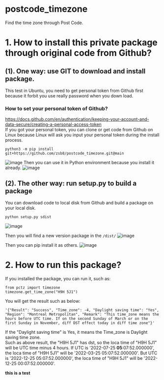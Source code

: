 # postcode_timezone
Find the time zone through Post Code.
# 1. How to install this private package through original code from Github?
## (1). One way: use GIT to download and install package.
This test in Ubuntu, you need to get personal token from Github first because it forbit you use really password when you down load.
### How to set your personal token of Github?
https://docs.github.com/en/authentication/keeping-your-account-and-data-secure/creating-a-personal-access-token    
If you got your personal token, you can clone or get code from Github on Linux because Linux will ask you input your personal token during the install process.

~~~
python3 -m pip install git+https://github.com/zsb8/postcode_timezone.git@main
~~~
![image](https://user-images.githubusercontent.com/75282285/179816321-c6aa744a-f09a-470b-9f43-0b7606f24905.png)
Then you can use it in Python environment because you install it already. 
![image](https://user-images.githubusercontent.com/75282285/179816896-94b04441-3c86-473c-af37-75e65f5105d4.png)


## (2). The other way: run setup.py to build a package
You can download code to local disk from Github and build a package on your local disk.
~~~
python setup.py sdist
~~~
![image](https://user-images.githubusercontent.com/75282285/179817348-3ff6ba22-55b1-496a-ab2c-47b7f6e64cc1.png)

Then you will find a new version package in the `/dist/`
![image](https://user-images.githubusercontent.com/75282285/179817480-8e2821aa-3862-41e0-b75f-e31ba663ff4a.png)

Then you can pip install it as others.
![image](https://user-images.githubusercontent.com/75282285/179817725-b80d2fe5-c01e-46bb-94fe-600d921150f5.png)


# 2. How to run this package?
If you installed the package, you can run it, such as:   
~~~
from pctz import timezone
timezone.get_time_zone("H9H 5J1")
~~~
You will get the result such as below:
~~~
'{"Result": "Success", "Time_zone": -4, "Daylight saving time": "Yes", "Region": "Montreal Metropolitan", "Remark": "This time_zone means the hours before UTC time. If on the second Sunday of March or on the first Sunday in November, diff DST effect today in diff time zone"}'
~~~
If the "Daylight saving time" is Yes, it means the Time_zone is Daylight saving time zone.    
Such as above result, the "H9H 5J1" has dst, so the loca time of "H9H 5J1" will be UTC time minus 4 hours. If UTC is '2022-07-25 <b>05</b>:07:52.000000', the loca time of "H9H 5J1" will be '2022-03-25 05:07:52.000000'. But UTC is '2022-12-25 05:07:52.000000', the loca time of "H9H 5J1" will be '2022-12-25 00:07:52.000000'. 


<b> this is a test </b>
